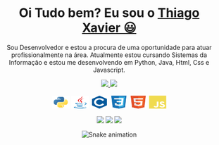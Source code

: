 <div>

<h1 align="center">
    Oi Tudo bem? Eu sou o 
<a href="https://www.linkedin.com/in/thiagoxaviercp/">Thiago Xavier 😃️</a>
</h1>

<p align="center">
    Sou Desenvolvedor e estou a procura de uma oportunidade para atuar profissionalmente na área. Atualmente estou cursando Sistemas da Informação e estou me desenvolvendo em Python, Java, Html, Css e Javascript.
</p>
</div>

 

<div align="center">
<a href="https://github.com/ThiagoXavierCP">
<img height="150em" src="https://github-readme-stats.vercel.app/api?username=ThiagoXavierCP&count_private=true&include_all_commits=true&show_icons=true&theme=dracula&hide_border=false&show_owner=true"/>
<img height="150em" src="https://github-readme-stats.vercel.app/api/top-langs/?username=ThiagoXavierCP&theme=dracula&hide_border=false&&layout=compact"/>
</a>
</div>

 

<div align="center" valign="top"><br>
<img align="center" alt="Python" height="30" width="40" src="https://raw.githubusercontent.com/devicons/devicon/master/icons/python/python-original.svg">
<img align="center" alt="Java" height="30" width="40" src="https://raw.githubusercontent.com/devicons/devicon/master/icons/java/java-original.svg">
<img align="center" alt="c" height="30" width="40" src="https://raw.githubusercontent.com/devicons/devicon/master/icons/c/c-plain.svg"> 
<img align="center" alt="css" height="30" width="40" src="https://raw.githubusercontent.com/devicons/devicon/master/icons/css3/css3-original.svg"> 
<img align="center" alt="html" height="30" width="40" src="https://raw.githubusercontent.com/devicons/devicon/master/icons/html5/html5-original.svg"> 
<img align="center" alt="js" height="30" width="40" src="https://raw.githubusercontent.com/devicons/devicon/master/icons/javascript/javascript-plain.svg"> 
</div><br>

 

<div align="center">
<a href="https://www.instagram.com/xavieer_16/" target="_blank"><img src="https://img.shields.io/badge/-Instagram-%23E4405F?style=for-the-badge&logo=instagram&logoColor=white" target="_blank"></a>
<a href="https://www.linkedin.com/in/thiagoxaviercp/" target="_blank"><img src="https://img.shields.io/badge/-LinkedIn-%230077B5?style=for-the-badge&logo=linkedin&logoColor=white" target="_blank"></a> 
<a href="mailto:tiagoxaviercp02@gmail.com"><img src="https://img.shields.io/badge/-Gmail-%23333?style=for-the-badge&logo=gmail&logoColor=white" target="_blank"></a>
</div>

 

<div align="center">

 

  ![Snake animation](https://github.com/danielbped/danielbped/blob/output/github-contribution-grid-snake.svg)

</div>
